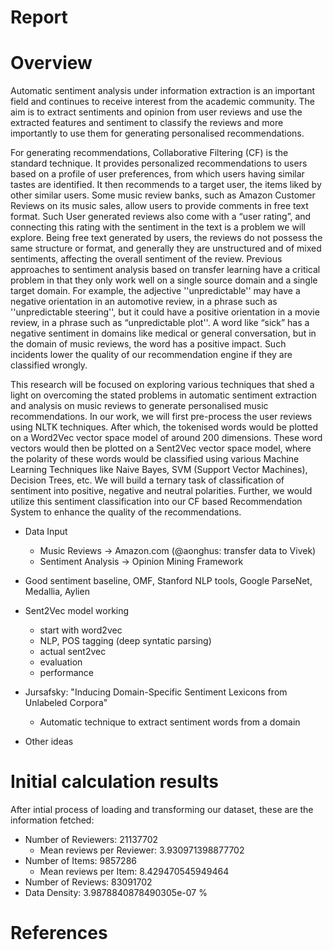 # Report

# Overview

Automatic sentiment analysis under information extraction is an important field
and continues to receive interest from the academic community. The aim is to
extract sentiments and opinion from user reviews and use the extracted features
and sentiment to classify the reviews and more importantly to use them for
generating personalised recommendations.

For generating recommendations, Collaborative Filtering (CF) is the standard
technique. It provides personalized recommendations to users based on a profile
of user preferences, from which users having similar tastes are identified. It
then recommends to a target user, the items liked by other similar users. Some
music review banks, such as Amazon Customer Reviews on its music sales, allow
users to provide comments in free text format. Such User generated reviews also
come with a “user rating”, and connecting this rating with the sentiment in the
text is a problem we will explore. Being free text generated by users, the
reviews do not possess the same structure or format, and generally they are
unstructured and of mixed sentiments, affecting the overall sentiment of the
review. Previous approaches to sentiment analysis based on transfer learning
have a critical problem in that they only work well on a single source domain
and a single target domain. For example, the adjective ''unpredictable'' may
have a negative orientation in an automotive review, in a phrase such as
''unpredictable steering'', but it could have a positive orientation in a movie
review, in a phrase such as “unpredictable plot''. A word like “sick” has a
negative sentiment in domains like medical or general conversation, but in the
domain of music reviews, the word has a positive impact. Such incidents lower
the quality of our recommendation engine if they are classified wrongly.

This research will be focused on exploring various techniques that shed a light
on overcoming the stated problems in automatic sentiment extraction and
analysis on music reviews to generate personalised music recommendations. In
our work, we will first pre-process the user reviews using NLTK
techniques. After which, the tokenised words would be plotted on a Word2Vec
vector space model of around 200 dimensions. These word vectors would then be
plotted on a Sent2Vec vector space model, where the polarity of these words
would be classified using various Machine Learning Techniques like Naive Bayes,
SVM (Support Vector Machines), Decision Trees, etc. We will build a ternary
task of classification of sentiment into positive, negative and neutral
polarities. Further, we would utilize this sentiment classification into our CF
based Recommendation System to enhance the quality of the recommendations.

- Data Input
    - Music Reviews -> Amazon.com (@aonghus: transfer data to Vivek)
    - Sentiment Analysis -> Opinion Mining Framework

- Good sentiment baseline, OMF, Stanford NLP tools, Google ParseNet, Medallia, Aylien

- Sent2Vec model working
    - start with word2vec
    - NLP, POS tagging (deep syntatic parsing)
    - actual sent2vec
    - evaluation
    - performance

- Jursafsky: "Inducing Domain-Specific Sentiment Lexicons from Unlabeled Corpora"
    - Automatic technique to extract sentiment words from a domain
    
- Other ideas

# Initial calculation results

After intial process of loading and transforming our dataset, these are the information fetched:
- Number of Reviewers:           21137702
    - Mean reviews per Reviewer:     3.930971398877702
- Number of Items:               9857286
    - Mean reviews per Item:         8.429470545949464
- Number of Reviews:             83091702
- Data Density:                  3.9878840878490305e-07 %

# References
